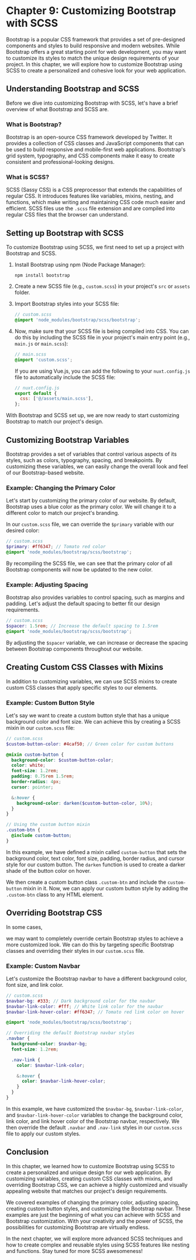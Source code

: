 # Chapter 9: Customizing Bootstrap with SCSS

Bootstrap is a popular CSS framework that provides a set of pre-designed components and styles to build responsive and modern websites. While Bootstrap offers a great starting point for web development, you may want to customize its styles to match the unique design requirements of your project. In this chapter, we will explore how to customize Bootstrap using SCSS to create a personalized and cohesive look for your web application.

## Understanding Bootstrap and SCSS

Before we dive into customizing Bootstrap with SCSS, let's have a brief overview of what Bootstrap and SCSS are.

### What is Bootstrap?

Bootstrap is an open-source CSS framework developed by Twitter. It provides a collection of CSS classes and JavaScript components that can be used to build responsive and mobile-first web applications. Bootstrap's grid system, typography, and CSS components make it easy to create consistent and professional-looking designs.

### What is SCSS?

SCSS (Sassy CSS) is a CSS preprocessor that extends the capabilities of regular CSS. It introduces features like variables, mixins, nesting, and functions, which make writing and maintaining CSS code much easier and efficient. SCSS files use the `.scss` file extension and are compiled into regular CSS files that the browser can understand.

## Setting up Bootstrap with SCSS

To customize Bootstrap using SCSS, we first need to set up a project with Bootstrap and SCSS.

1. Install Bootstrap using npm (Node Package Manager):

   ```
   npm install bootstrap
   ```

2. Create a new SCSS file (e.g., `custom.scss`) in your project's `src` or `assets` folder.

3. Import Bootstrap styles into your SCSS file:

   ```scss
   // custom.scss
   @import 'node_modules/bootstrap/scss/bootstrap';
   ```

4. Now, make sure that your SCSS file is being compiled into CSS. You can do this by including the SCSS file in your project's main entry point (e.g., `main.js` or `main.scss`):

   ```scss
   // main.scss
   @import 'custom.scss';
   ```

   If you are using Vue.js, you can add the following to your `nuxt.config.js` file to automatically include the SCSS file:

   ```javascript
   // nuxt.config.js
   export default {
     css: ['@/assets/main.scss'],
   };
   ```

With Bootstrap and SCSS set up, we are now ready to start customizing Bootstrap to match our project's design.

## Customizing Bootstrap Variables

Bootstrap provides a set of variables that control various aspects of its styles, such as colors, typography, spacing, and breakpoints. By customizing these variables, we can easily change the overall look and feel of our Bootstrap-based website.

### Example: Changing the Primary Color

Let's start by customizing the primary color of our website. By default, Bootstrap uses a blue color as the primary color. We will change it to a different color to match our project's branding.

In our `custom.scss` file, we can override the `$primary` variable with our desired color:

```scss
// custom.scss
$primary: #ff6347; // Tomato red color
@import 'node_modules/bootstrap/scss/bootstrap';
```

By recompiling the SCSS file, we can see that the primary color of all Bootstrap components will now be updated to the new color.

### Example: Adjusting Spacing

Bootstrap also provides variables to control spacing, such as margins and padding. Let's adjust the default spacing to better fit our design requirements.

```scss
// custom.scss
$spacer: 1.5rem; // Increase the default spacing to 1.5rem
@import 'node_modules/bootstrap/scss/bootstrap';
```

By adjusting the `$spacer` variable, we can increase or decrease the spacing between Bootstrap components throughout our website.

## Creating Custom CSS Classes with Mixins

In addition to customizing variables, we can use SCSS mixins to create custom CSS classes that apply specific styles to our elements.

### Example: Custom Button Style

Let's say we want to create a custom button style that has a unique background color and font size. We can achieve this by creating a SCSS mixin in our `custom.scss` file:

```scss
// custom.scss
$custom-button-color: #4caf50; // Green color for custom buttons

@mixin custom-button {
  background-color: $custom-button-color;
  color: white;
  font-size: 1.2rem;
  padding: 0.75rem 1.5rem;
  border-radius: 4px;
  cursor: pointer;

  &:hover {
    background-color: darken($custom-button-color, 10%);
  }
}

// Using the custom button mixin
.custom-btn {
  @include custom-button;
}
```

In this example, we have defined a mixin called `custom-button` that sets the background color, text color, font size, padding, border radius, and cursor style for our custom button. The `darken` function is used to create a darker shade of the button color on hover.

We then create a custom button class `.custom-btn` and include the `custom-button` mixin in it. Now, we can apply our custom button style by adding the `.custom-btn` class to any HTML element.

## Overriding Bootstrap CSS

In some cases,

 we may want to completely override certain Bootstrap styles to achieve a more customized look. We can do this by targeting specific Bootstrap classes and overriding their styles in our `custom.scss` file.

### Example: Custom Navbar

Let's customize the Bootstrap navbar to have a different background color, font size, and link color.

```scss
// custom.scss
$navbar-bg: #333; // Dark background color for the navbar
$navbar-link-color: #fff; // White link color for the navbar
$navbar-link-hover-color: #ff6347; // Tomato red link color on hover

@import 'node_modules/bootstrap/scss/bootstrap';

// Overriding the default Bootstrap navbar styles
.navbar {
  background-color: $navbar-bg;
  font-size: 1.2rem;

  .nav-link {
    color: $navbar-link-color;

    &:hover {
      color: $navbar-link-hover-color;
    }
  }
}
```

In this example, we have customized the `$navbar-bg`, `$navbar-link-color`, and `$navbar-link-hover-color` variables to change the background color, link color, and link hover color of the Bootstrap navbar, respectively. We then override the default `.navbar` and `.nav-link` styles in our `custom.scss` file to apply our custom styles.

## Conclusion

In this chapter, we learned how to customize Bootstrap using SCSS to create a personalized and unique design for our web application. By customizing variables, creating custom CSS classes with mixins, and overriding Bootstrap CSS, we can achieve a highly customized and visually appealing website that matches our project's design requirements.

We covered examples of changing the primary color, adjusting spacing, creating custom button styles, and customizing the Bootstrap navbar. These examples are just the beginning of what you can achieve with SCSS and Bootstrap customization. With your creativity and the power of SCSS, the possibilities for customizing Bootstrap are virtually endless.

In the next chapter, we will explore more advanced SCSS techniques and how to create complex and reusable styles using SCSS features like nesting and functions. Stay tuned for more SCSS awesomeness!
